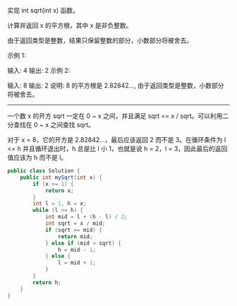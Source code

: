 实现 int sqrt(int x) 函数。

计算并返回 x 的平方根，其中 x 是非负整数。

由于返回类型是整数，结果只保留整数的部分，小数部分将被舍去。

示例 1:

输入: 4
输出: 2
示例 2:

输入: 8
输出: 2
说明: 8 的平方根是 2.82842..., 
     由于返回类型是整数，小数部分将被舍去。

---

一个数 x 的开方 sqrt 一定在 0 ~ x 之间，并且满足 sqrt == x / sqrt。可以利用二分查找在 0 ~ x 之间查找 sqrt。

对于 x = 8，它的开方是 2.82842...，最后应该返回 2 而不是 3。在循环条件为 l <= h 并且循环退出时，h 总是比 l 小 1，也就是说 h = 2，l = 3，因此最后的返回值应该为 h 而不是 l。


```java
public class Solution {
    public int mySqrt(int x) {
        if (x <= 1) {
            return x;
        }
        int l = 1, h = x;
        while (l <= h) {
            int mid = l + (h - l) / 2;
            int sqrt = x / mid;
            if (sqrt == mid) {
                return mid;
            } else if (mid > sqrt) {
                h = mid - 1;
            } else {
                l = mid + 1;
            }
        }
        return h;
    }
}
```